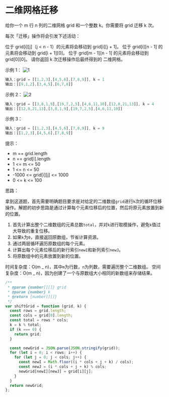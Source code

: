 # 二维网格迁移

给你一个 m 行 n 列的二维网格 grid 和一个整数 k。你需要将 grid 迁移 k 次。

每次「迁移」操作将会引发下述活动：

位于 grid[i][j]（j < n - 1）的元素将会移动到 grid[i][j + 1]。
位于 grid[i][n - 1] 的元素将会移动到 grid[i + 1][0]。
位于 grid[m - 1][n - 1] 的元素将会移动到 grid[0][0]。
请你返回 k 次迁移操作后最终得到的 二维网格。

示例 1：
![1](https://assets.leetcode-cn.com/aliyun-lc-upload/uploads/2019/11/16/e1-1.png)

```javascript
输入：grid = [[1,2,3],[4,5,6],[7,8,9]], k = 1
输出：[[9,1,2],[3,4,5],[6,7,8]]
```

示例 2：
![2](https://assets.leetcode-cn.com/aliyun-lc-upload/uploads/2019/11/16/e2-1.png)

```javascript
输入：grid = [[3,8,1,9],[19,7,2,5],[4,6,11,10],[12,0,21,13]], k = 4
输出：[[12,0,21,13],[3,8,1,9],[19,7,2,5],[4,6,11,10]]
```

示例 3：

```javascript
输入：grid = [[1,2,3],[4,5,6],[7,8,9]], k = 9
输出：[[1,2,3],[4,5,6],[7,8,9]]
```

提示：

- m == grid.length
- n == grid[i].length
- 1 <= m <= 50
- 1 <= n <= 50
- -1000 <= grid[i][j] <= 1000
- 0 <= k <= 100

思路：

拿到这道题，首先需要明确题目要求是对给定的二维数组`grid`进行`k`次的循环位移操作。解题的初步思路是通过计算每个元素位移后的位置，然后将原元素放置到新的位置。

1. 首先计算出整个二维数组的元素总数`total`，并对`k`进行取模操作，避免`k`值过大导致的重复位移。
2. 如果`k`为`0`，直接返回原数组，节省计算资源。
3. 通过两层循环遍历原数组的每个元素。
4. 计算出每个元素位移后的新行索引`newI`和新列索引`newJ`。
5. 将原数组中的元素放置到新的位置。

时间复杂度：O(m _ n)，其中`m`为行数，`n`为列数，需要遍历整个二维数组。
空间复杂度：O(m _ n)，因为创建了一个与原数组大小相同的新数组来存储结果。

```javascript
/**
 * @param {number[][]} grid
 * @param {number} k
 * @return {number[][]}
 */
var shiftGrid = function (grid, k) {
  const rows = grid.length;
  const cols = grid[0].length;
  const total = rows * cols;
  k = k % total;
  if (k === 0) {
    return grid;
  }

  const newGrid = JSON.parse(JSON.stringify(grid));
  for (let i = 0; i < rows; i++) {
    for (let j = 0; j < cols; j++) {
      const newI = Math.floor((i * cols + j + k) / cols);
      const newJ = (i * cols + j + k) % cols;
      newGrid[newI][newJ] = grid[i][j];
    }
  }
  return newGrid;
};
```
